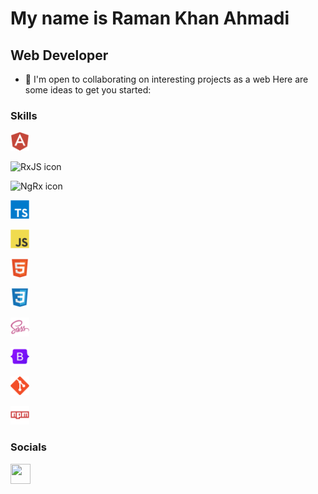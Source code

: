 # My name is Raman Khan Ahmadi

## Web Developer

- 🤝 I'm open to collaborating on interesting projects as a web Here are some ideas to get you started:

### Skills 
<p>
<img src="https://github.com/devicons/devicon/blob/master/icons/angularjs/angularjs-plain.svg" alt="Angular icon" title="Angular" height="30px"/>&nbsp;

<img src="https://cdn.cdnlogo.com/logos/r/44/rxjs.svg" alt="RxJS icon" title="RxJS" height="30px"/>&nbsp;

<img src="https://cdn.cdnlogo.com/logos/n/66/ngrx.svg" alt="NgRx icon" title="NgRx" height="30px"/>&nbsp;

<img src="https://github.com/devicons/devicon/blob/master/icons/typescript/typescript-original.svg" alt="Typescript icon" title="TypeScript" height="30px"/>&nbsp;

<img src="https://github.com/devicons/devicon/blob/master/icons/javascript/javascript-original.svg" alt="Javascript icon" title="JavaScript" height="30px"/>&nbsp;

<img src="https://github.com/devicons/devicon/blob/master/icons/html5/html5-original.svg" alt="HTML5 icon" title="HTML5" height="30px"/>&nbsp;

<img src="https://github.com/devicons/devicon/blob/master/icons/css3/css3-original.svg" alt="CSS3 icon" title="CSS3" height="30px"/>&nbsp;

<img src="https://github.com/devicons/devicon/blob/master/icons/sass/sass-original.svg" alt="SASS icon" title="SASS/SCSS" height="30px"/>&nbsp;

<img src="https://github.com/devicons/devicon/blob/master/icons/bootstrap/bootstrap-original.svg" alt="Bootstrap icon" title="Bootstrap" height="30px"/>&nbsp;

<img src="https://github.com/devicons/devicon/blob/master/icons/git/git-original.svg" alt="Git icon" title="Git" height="30px"/>&nbsp;

<img src="https://github.com/devicons/devicon/blob/master/icons/npm/npm-original-wordmark.svg" alt="npm icon" title="npm" height="30px"/>&nbsp;
</p>

### Socials

<p align="left">
<a href="https://www.github.com/ramanutd" target="_blank" rel="noreferrer"><img src="https://raw.githubusercontent.com/danielcranney/readme-generator/main/public/icons/socials/github-dark.svg" width="32" height="32" /></a>
</p>
